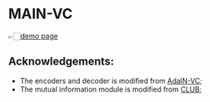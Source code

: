 # MAIN-VC

👉🏻[demo page](https://pecholal.github.io/MAIN-VC-demo/)






## Acknowledgements:
* The encoders and decoder is modified from [AdaIN-VC](https://github.com/jjery2243542/adaptive_voice_conversion);
* The mutual information module is modified from [CLUB](https://github.com/Linear95/CLUB);
